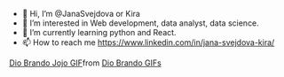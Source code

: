 - 👋 Hi, I’m @JanaSvejdova or Kira
- 👀 I’m interested in Web development, data analyst, data science. 
- 🌱 I’m currently learning python and  React.
- 📫 How to reach me https://www.linkedin.com/in/jana-svejdova-kira/ 

<div class="tenor-gif-embed" data-postid="24441915" data-share-method="host" data-aspect-ratio="1.25" data-width="100%"><a href="https://tenor.com/view/dio-brando-dio-jojo-confused-math-gif-24441915">Dio Brando Jojo GIF</a>from <a href="https://tenor.com/search/dio+brando-gifs">Dio Brando GIFs</a></div> <script type="text/javascript" async src="https://tenor.com/embed.js"></script>
